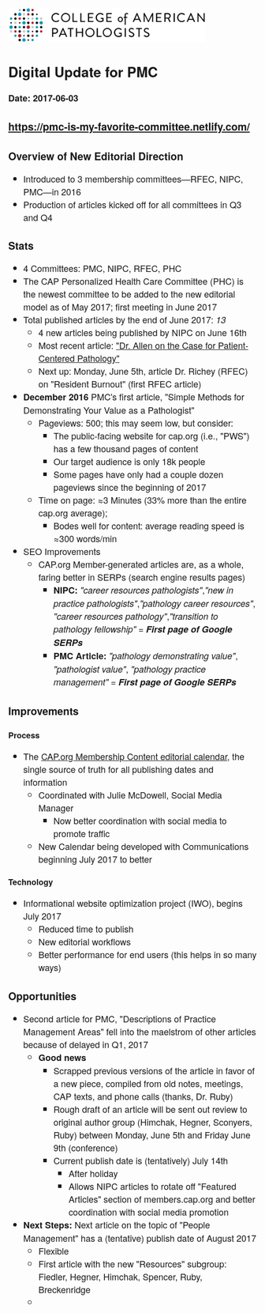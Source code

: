 <style>
    *,*:before,*:after {
        font-family: 'Avenir Next','Avenir','helvetica neue',helvetica,arial,sans-serif;
    }
    ol,li,ul,p {
        font-size:18px;
    }
</style>
<img src="cap-logo.svg" alt="" style="max-width:400px;max-height:120px;display:block;clear:both;">

# Digital Update for PMC
**Date: 2017-06-03**

## <https://pmc-is-my-favorite-committee.netlify.com/>

## Overview of New Editorial Direction

* Introduced to 3 membership committees&mdash;RFEC, NIPC, PMC&mdash;in 2016
* Production of articles kicked off for all committees in Q3 and Q4

## Stats

* 4 Committees: PMC, NIPC, RFEC, PHC
* The CAP Personalized Health Care Committee (PHC) is the newest committee to be added to the new editorial model as of May 2017; first meeting in June 2017
* Total published articles by the end of June 2017: *13*
    * 4 new articles being published by NIPC on June 16th
    * Most recent article: ["Dr. Allen on the Case for Patient-Centered Pathology"](http://www.cap.org/web/home/resources/case-for-patient-centered-pathology)
    * Next up: Monday, June 5th, article Dr. Richey (RFEC) on "Resident Burnout" (first RFEC article)
* **December 2016** PMC's first article, "Simple Methods for Demonstrating Your Value as a Pathologist"
    * Pageviews: 500; this may seem low, but consider:
        * The public-facing website for cap.org (i.e., "PWS") has a few thousand pages of content
        * Our target audience is only 18k people
        * Some pages have only had a couple dozen pageviews since the beginning of 2017
    * Time on page: ≈3 Minutes (33% more than the entire cap.org average);
        * Bodes well for content: average reading speed is ≈300 words/min
* SEO Improvements
    * CAP.org Member-generated articles are, as a whole, faring better in SERPs (search engine results pages)
        * **NIPC:** *"career resources pathologists"*,*"new in practice pathologists"*,*"pathology career resources"*, *"career resources pathology"*,*"transition to pathology fellowship"* = ***First page of Google SERPs***
        * **PMC Article:** *"pathology demonstrating value"*, *"pathologist value"*, *"pathology practice management"* = ***First page of Google SERPs***

## Improvements

### Process

* The [CAP.org Membership Content editorial calendar](https://docs.google.com/spreadsheets/d/1PY7stz-MtTOis6k6Qnzm9dcCA70G5golj9gFXeXX-oI/edit?usp=sharing), the single source of truth for all publishing dates and information
    * Coordinated with Julie McDowell, Social Media Manager
        * Now better coordination with social media to promote traffic
    * New Calendar being developed with Communications beginning July 2017 to better

### Technology

* Informational website optimization project (IWO), begins July 2017
    * Reduced time to publish
    * New editorial workflows
    * Better performance for end users (this helps in so many ways)

## Opportunities

* Second article for PMC, "Descriptions of Practice Management Areas" fell into the maelstrom of other articles because of delayed in Q1, 2017
    * **Good news**
        * Scrapped previous versions of the article in favor of a new piece, compiled from old notes, meetings, CAP texts, and phone calls (thanks, Dr. Ruby)
        * Rough draft of an article will be sent out review to original author group (Himchak, Hegner, Sconyers, Ruby) between Monday, June 5th and Friday June 9th (conference)
        * Current publish date is (tentatively) July 14th
            * After holiday
            * Allows NIPC articles to rotate off "Featured Articles" section of members.cap.org and better coordination with social media promotion
* **Next Steps:** Next article on the topic of "People Management" has a (tentative) publish date of August 2017
    * Flexible
    * First article with the new "Resources" subgroup: Fiedler, Hegner, Himchak, Spencer, Ruby, Breckenridge
    *



